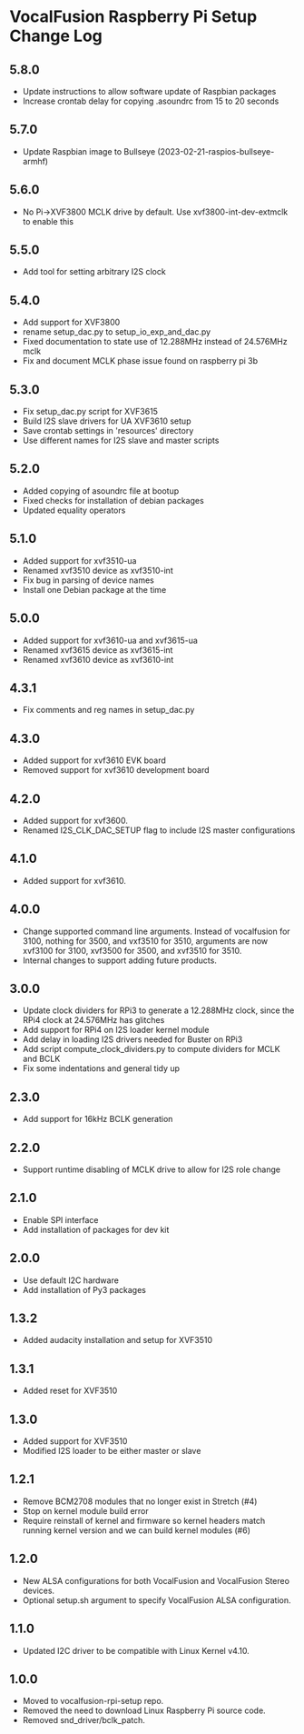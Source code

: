 # VocalFusion Raspberry Pi Setup Change Log

## 5.8.0

  * Update instructions to allow software update of Raspbian packages
  * Increase crontab delay for copying .asoundrc from 15 to 20 seconds

## 5.7.0

  * Update Raspbian image to Bullseye (2023-02-21-raspios-bullseye-armhf)

## 5.6.0

  * No Pi->XVF3800 MCLK drive by default. Use xvf3800-int-dev-extmclk to enable this

## 5.5.0

  * Add tool for setting arbitrary I2S clock

## 5.4.0

  * Add support for XVF3800
  * rename setup_dac.py to setup_io_exp_and_dac.py
  * Fixed documentation to state use of 12.288MHz instead of 24.576MHz mclk
  * Fix and document MCLK phase issue found on raspberry pi 3b

## 5.3.0

  * Fix setup_dac.py script for XVF3615
  * Build I2S slave drivers for UA XVF3610 setup
  * Save crontab settings in 'resources' directory
  * Use different names for I2S slave and master scripts

## 5.2.0

  * Added copying of asoundrc file at bootup
  * Fixed checks for installation of debian packages
  * Updated equality operators

## 5.1.0

  * Added support for xvf3510-ua
  * Renamed xvf3510 device as xvf3510-int
  * Fix bug in parsing of device names
  * Install one Debian package at the time

## 5.0.0

  * Added support for xvf3610-ua and xvf3615-ua
  * Renamed xvf3615 device as xvf3615-int
  * Renamed xvf3610 device as xvf3610-int

## 4.3.1

  * Fix comments and reg names in setup_dac.py

## 4.3.0

  * Added support for xvf3610 EVK board
  * Removed support for xvf3610 development board

## 4.2.0

  * Added support for xvf3600.
  * Renamed I2S_CLK_DAC_SETUP flag to include I2S master configurations

## 4.1.0

  * Added support for xvf3610.

## 4.0.0

  * Change supported command line arguments. Instead of vocalfusion for 3100, nothing for 3500, and vxf3510 for 3510, arguments are now xvf3100 for 3100, xvf3500 for 3500, and xvf3510 for 3510.
  * Internal changes to support adding future products.

## 3.0.0

  * Update clock dividers for RPi3 to generate a 12.288MHz clock, since the RPi4 clock at 24.576MHz has glitches
  * Add support for RPi4 on I2S loader kernel module
  * Add delay in loading I2S drivers needed for Buster on RPi3
  * Add script compute_clock_dividers.py to compute dividers for MCLK and BCLK
  * Fix some indentations and general tidy up

## 2.3.0

  * Add support for 16kHz BCLK generation

## 2.2.0

  * Support runtime disabling of MCLK drive to allow for I2S role change

## 2.1.0

  * Enable SPI interface
  * Add installation of packages for dev kit

## 2.0.0

  * Use default I2C hardware
  * Add installation of Py3 packages

## 1.3.2

  * Added audacity installation and setup for XVF3510

## 1.3.1

  * Added reset for XVF3510

## 1.3.0

  * Added support for XVF3510
  * Modified I2S loader to be either master or slave

## 1.2.1

  * Remove BCM2708 modules that no longer exist in Stretch (#4)
  * Stop on kernel module build error
  * Require reinstall of kernel and firmware so kernel headers match running kernel version and we can build kernel modules (#6)

## 1.2.0

  * New ALSA configurations for both VocalFusion and VocalFusion Stereo devices.
  * Optional setup.sh argument to specify VocalFusion ALSA configuration.

## 1.1.0

  * Updated I2C driver to be compatible with Linux Kernel v4.10.

## 1.0.0

  * Moved to vocalfusion-rpi-setup repo.
  * Removed the need to download Linux Raspberry Pi source code.
  * Removed snd_driver/bclk_patch.
